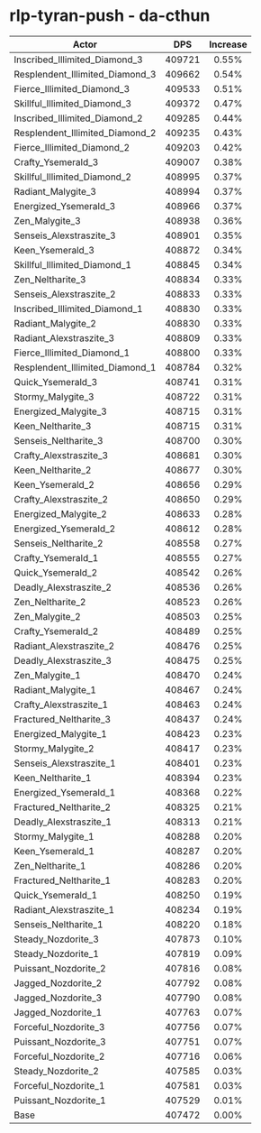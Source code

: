 # rlp-tyran-push - da-cthun
| Actor | DPS | Increase |
|---|:---:|:---:|
|Inscribed_Illimited_Diamond_3|409721|0.55%|
|Resplendent_Illimited_Diamond_3|409662|0.54%|
|Fierce_Illimited_Diamond_3|409533|0.51%|
|Skillful_Illimited_Diamond_3|409372|0.47%|
|Inscribed_Illimited_Diamond_2|409285|0.44%|
|Resplendent_Illimited_Diamond_2|409235|0.43%|
|Fierce_Illimited_Diamond_2|409203|0.42%|
|Crafty_Ysemerald_3|409007|0.38%|
|Skillful_Illimited_Diamond_2|408995|0.37%|
|Radiant_Malygite_3|408994|0.37%|
|Energized_Ysemerald_3|408966|0.37%|
|Zen_Malygite_3|408938|0.36%|
|Senseis_Alexstraszite_3|408901|0.35%|
|Keen_Ysemerald_3|408872|0.34%|
|Skillful_Illimited_Diamond_1|408845|0.34%|
|Zen_Neltharite_3|408834|0.33%|
|Senseis_Alexstraszite_2|408833|0.33%|
|Inscribed_Illimited_Diamond_1|408830|0.33%|
|Radiant_Malygite_2|408830|0.33%|
|Radiant_Alexstraszite_3|408809|0.33%|
|Fierce_Illimited_Diamond_1|408800|0.33%|
|Resplendent_Illimited_Diamond_1|408784|0.32%|
|Quick_Ysemerald_3|408741|0.31%|
|Stormy_Malygite_3|408722|0.31%|
|Energized_Malygite_3|408715|0.31%|
|Keen_Neltharite_3|408715|0.31%|
|Senseis_Neltharite_3|408700|0.30%|
|Crafty_Alexstraszite_3|408681|0.30%|
|Keen_Neltharite_2|408677|0.30%|
|Keen_Ysemerald_2|408656|0.29%|
|Crafty_Alexstraszite_2|408650|0.29%|
|Energized_Malygite_2|408633|0.28%|
|Energized_Ysemerald_2|408612|0.28%|
|Senseis_Neltharite_2|408558|0.27%|
|Crafty_Ysemerald_1|408555|0.27%|
|Quick_Ysemerald_2|408542|0.26%|
|Deadly_Alexstraszite_2|408536|0.26%|
|Zen_Neltharite_2|408523|0.26%|
|Zen_Malygite_2|408503|0.25%|
|Crafty_Ysemerald_2|408489|0.25%|
|Radiant_Alexstraszite_2|408476|0.25%|
|Deadly_Alexstraszite_3|408475|0.25%|
|Zen_Malygite_1|408470|0.24%|
|Radiant_Malygite_1|408467|0.24%|
|Crafty_Alexstraszite_1|408463|0.24%|
|Fractured_Neltharite_3|408437|0.24%|
|Energized_Malygite_1|408423|0.23%|
|Stormy_Malygite_2|408417|0.23%|
|Senseis_Alexstraszite_1|408401|0.23%|
|Keen_Neltharite_1|408394|0.23%|
|Energized_Ysemerald_1|408368|0.22%|
|Fractured_Neltharite_2|408325|0.21%|
|Deadly_Alexstraszite_1|408313|0.21%|
|Stormy_Malygite_1|408288|0.20%|
|Keen_Ysemerald_1|408287|0.20%|
|Zen_Neltharite_1|408286|0.20%|
|Fractured_Neltharite_1|408283|0.20%|
|Quick_Ysemerald_1|408250|0.19%|
|Radiant_Alexstraszite_1|408234|0.19%|
|Senseis_Neltharite_1|408220|0.18%|
|Steady_Nozdorite_3|407873|0.10%|
|Steady_Nozdorite_1|407819|0.09%|
|Puissant_Nozdorite_2|407816|0.08%|
|Jagged_Nozdorite_2|407792|0.08%|
|Jagged_Nozdorite_3|407790|0.08%|
|Jagged_Nozdorite_1|407763|0.07%|
|Forceful_Nozdorite_3|407756|0.07%|
|Puissant_Nozdorite_3|407751|0.07%|
|Forceful_Nozdorite_2|407716|0.06%|
|Steady_Nozdorite_2|407585|0.03%|
|Forceful_Nozdorite_1|407581|0.03%|
|Puissant_Nozdorite_1|407529|0.01%|
|Base|407472|0.00%|
